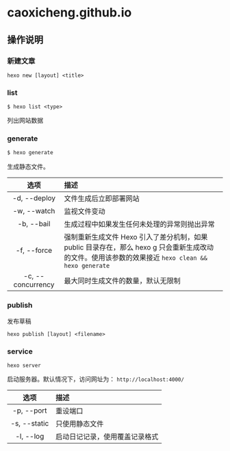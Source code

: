 # caoxicheng.github.io

## 操作说明

### 新建文章

```
hexo new [layout] <title>
```

### list
```
$ hexo list <type>
```
列出网站数据

### generate

```bash
$ hexo generate
```

生成静态文件。

|        选项         |    描述                                                                                                  |
|:-----------------:|:-----------------------------------------------------------------------------------------------------|
|   -d, --deploy    |    文件生成后立即部署网站                                                                                         |
|    -w, --watch    |    监视文件变动                                                                                              |
|    -b, --bail     | 生成过程中如果发生任何未处理的异常则抛出异常                                                                               |
|    -f, --force    |    强制重新生成文件 Hexo 引入了差分机制，如果 public 目录存在，那么 hexo g 只会重新生成改动的文件。使用该参数的效果接近 `hexo clean && hexo generate` |
| -c, --concurrency |    最大同时生成文件的数量，默认无限制                                                                                   |

### publish

发布草稿

```
hexo publish [layout] <filename>
```

### service

```
hexo server
```

启动服务器。默认情况下，访问网址为： `http://localhost:4000/`

|          选项           | 描述       |
|:---------------------:|:---------|
|      -p, --port       |    重设端口    |
| -s, --static |    只使用静态文件 |
|-l, --log    | 启动日记记录，使用覆盖记录格式|

